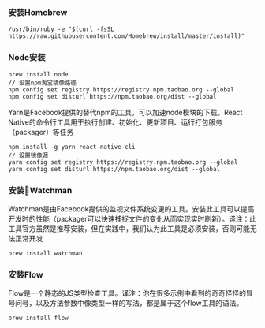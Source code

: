 ### 安装Homebrew
```
/usr/bin/ruby -e "$(curl -fsSL https://raw.githubusercontent.com/Homebrew/install/master/install)"
```

### Node安装
```
brew install node
// 设置npm淘宝镜像路径
npm config set registry https://registry.npm.taobao.org --global
npm config set disturl https://npm.taobao.org/dist --global
```
Yarn是Facebook提供的替代npm的工具，可以加速node模块的下载。React Native的命令行工具用于执行创建、初始化、更新项目、运行打包服务（packager）等任务

```
npm install -g yarn react-native-cli
// 设置镜像源
yarn config set registry https://registry.npm.taobao.org --global
yarn config set disturl https://npm.taobao.org/dist --global
```

### 安装Watchman
Watchman是由Facebook提供的监视文件系统变更的工具。安装此工具可以提高开发时的性能（packager可以快速捕捉文件的变化从而实现实时刷新）。译注：此工具官方虽然是推荐安装，但在实践中，我们认为此工具是必须安装，否则可能无法正常开发

```
brew install watchman
```
### 安装Flow
Flow是一个静态的JS类型检查工具。译注：你在很多示例中看到的奇奇怪怪的冒号问号，以及方法参数中像类型一样的写法，都是属于这个flow工具的语法。

```
brew install flow
```